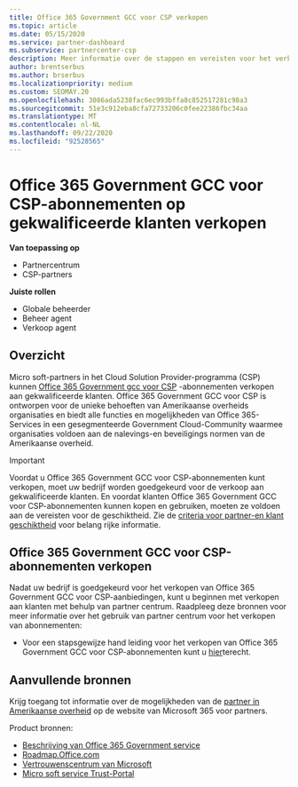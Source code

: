 ```yaml
---
title: Office 365 Government GCC voor CSP verkopen
ms.topic: article
ms.date: 05/15/2020
ms.service: partner-dashboard
ms.subservice: partnercenter-csp
description: Meer informatie over de stappen en vereisten voor het verkopen van abonnementen op Office 365 Government GCC voor CSP naar gekwalificeerde Verenigde Staten overheids klanten of-contract ANTEN.
author: brentserbus
ms.author: brserbus
ms.localizationpriority: medium
ms.custom: SEOMAY.20
ms.openlocfilehash: 3086ada5238fac6ec993bffa8c852517281c98a3
ms.sourcegitcommit: 51e3c912eba8cfa72733206c0fee22386fbc34aa
ms.translationtype: MT
ms.contentlocale: nl-NL
ms.lasthandoff: 09/22/2020
ms.locfileid: "92528565"
---
```

# <a name="sell-office-365-government-gcc-for-csp-subscriptions-to-qualified-customers"></a>Office 365 Government GCC voor CSP-abonnementen op gekwalificeerde klanten verkopen

**Van toepassing op**

- Partnercentrum
- CSP-partners

**Juiste rollen**

- Globale beheerder
- Beheer agent
- Verkoop agent

## <a name="overview"></a>Overzicht

Micro soft-partners in het Cloud Solution Provider-programma (CSP) kunnen [Office 365 Government gcc voor CSP](https://www.microsoft.com/microsoft-365/partners/governmentforCSP) -abonnementen verkopen aan gekwalificeerde klanten. Office 365 Government GCC voor CSP is ontworpen voor de unieke behoeften van Amerikaanse overheids organisaties en biedt alle functies en mogelijkheden van Office 365-Services in een gesegmenteerde Government Cloud-Community waarmee organisaties voldoen aan de nalevings-en beveiligings normen van de Amerikaanse overheid. 

>[!IMPORTANT] 
>Voordat u Office 365 Government GCC voor CSP-abonnementen kunt verkopen, moet uw bedrijf worden goedgekeurd voor de verkoop aan gekwalificeerde klanten. En voordat klanten Office 365 Government GCC voor CSP-abonnementen kunnen kopen en gebruiken, moeten ze voldoen aan de vereisten voor de geschiktheid. Zie de [criteria voor partner-en klant geschiktheid](csp-gcc-validate.md) voor belang rijke informatie.


## <a name="sell-office-365-government-gcc-for-csp-subscriptions"></a>Office 365 Government GCC voor CSP-abonnementen verkopen

Nadat uw bedrijf is goedgekeurd voor het verkopen van Office 365 Government GCC voor CSP-aanbiedingen, kunt u beginnen met verkopen aan klanten met behulp van partner centrum. Raadpleeg deze bronnen voor meer informatie over het gebruik van partner centrum voor het verkopen van abonnementen: 

-   Voor een stapsgewijze hand leiding voor het verkopen van Office 365 Government GCC voor CSP-abonnementen kunt u [hier](https://go.microsoft.com/fwlink/?linkid=2007323)terecht.  


## <a name="additional-resources"></a>Aanvullende bronnen

Krijg toegang tot informatie over de mogelijkheden van de [partner in Amerikaanse overheid](https://www.microsoft.com/microsoft-365/partners/governmentforCSP) op de website van Microsoft 365 voor partners.

Product bronnen:

- [Beschrijving van Office 365 Government service](/office365/servicedescriptions/office-365-platform-service-description/office-365-us-government/office-365-us-government)
- [Roadmap.Office.com](https://products.office.com/business/office-365-roadmap)
- [Vertrouwenscentrum van Microsoft](https://www.microsoft.com/TrustCenter/)
- [Micro soft service Trust-Portal](https://aka.ms/STP)
